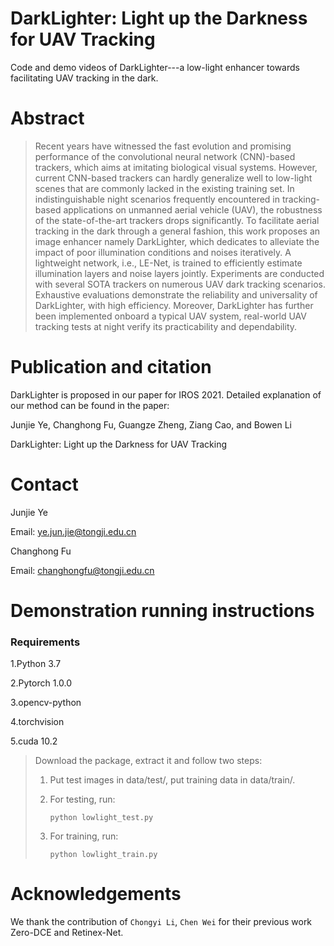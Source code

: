 # DarkLighter: Light up the Darkness for UAV Tracking

Code and demo videos of DarkLighter---a low-light enhancer towards facilitating UAV tracking in the dark.


# Abstract 
>Recent years have witnessed the fast evolution and promising performance of the convolutional neural network (CNN)-based trackers, which aims at imitating biological visual systems. However, current CNN-based trackers can hardly generalize well to low-light scenes that are commonly lacked in the existing training set. In indistinguishable night scenarios frequently encountered in tracking-based applications on unmanned aerial vehicle (UAV), the robustness of the state-of-the-art trackers drops significantly. To facilitate aerial tracking in the dark through a general fashion, this work proposes an image enhancer namely DarkLighter, which dedicates to alleviate the impact of poor illumination conditions and noises iteratively. A lightweight network, i.e., LE-Net, is trained to efficiently estimate illumination layers and noise layers jointly. Experiments are conducted with several SOTA trackers on numerous UAV dark tracking scenarios. Exhaustive evaluations demonstrate the reliability and universality of DarkLighter, with high efficiency. Moreover, DarkLighter has further been implemented onboard a typical UAV system, real-world UAV tracking tests at night verify its practicability and dependability.

# Publication and citation

DarkLighter is proposed in our paper for IROS 2021. Detailed explanation of our method can be found in the paper:

Junjie Ye, Changhong Fu, Guangze Zheng, Ziang Cao, and Bowen Li

DarkLighter: Light up the Darkness for UAV Tracking

# Contact 
Junjie Ye

Email: ye.jun.jie@tongji.edu.cn

Changhong Fu

Email: changhongfu@tongji.edu.cn

# Demonstration running instructions

### Requirements

1.Python 3.7

2.Pytorch 1.0.0

3.opencv-python

4.torchvision

5.cuda 10.2

>Download the package, extract it and follow two steps:
>
>1. Put test images in data/test/, put training data in data/train/.
>
>2. For testing, run:
>
>     ```
>     python lowlight_test.py
>     ```
>
>3. For training, run:
>
>     ```
>     python lowlight_train.py
>     ```



# Acknowledgements

We thank the contribution of `Chongyi Li`, `Chen Wei` for their previous work Zero-DCE and Retinex-Net.

